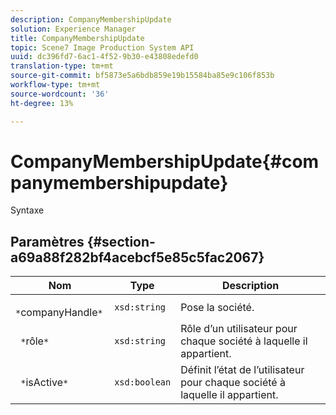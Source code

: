 ```yaml
---
description: CompanyMembershipUpdate
solution: Experience Manager
title: CompanyMembershipUpdate
topic: Scene7 Image Production System API
uuid: dc396fd7-6ac1-4f52-9b30-e43808edefd0
translation-type: tm+mt
source-git-commit: bf5873e5a6bdb859e19b15584ba85e9c106f853b
workflow-type: tm+mt
source-wordcount: '36'
ht-degree: 13%

---
```



# CompanyMembershipUpdate{#companymembershipupdate}

Syntaxe

## Paramètres {#section-a69a88f282bf4acebcf5e85c5fac2067}

| Nom | Type | Description |
|---|---|---|
| ` *`companyHandle`*` | `xsd:string` | Pose la société. |
| ` *`rôle`*` | `xsd:string` | Rôle d’un utilisateur pour chaque société à laquelle il appartient. |
| ` *`isActive`*` | `xsd:boolean` | Définit l’état de l’utilisateur pour chaque société à laquelle il appartient. |

